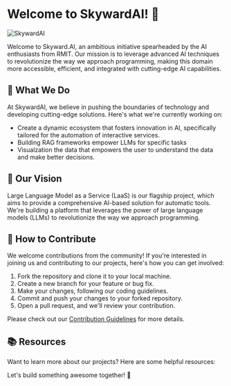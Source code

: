 # Welcome to SkywardAI! 🚀

![SkywardAI](https://avatars.githubusercontent.com/u/133020598?s=400&u=bdf0fc0d741e20b15ee565fd57f4891d85fb5c8c&v=4)

Welcome to Skyward.AI, an ambitious initiative spearheaded by the AI enthusiasts from RMIT. Our mission is to leverage advanced AI techniques to revolutionize the way we approach programming, making this domain more accessible, efficient, and integrated with cutting-edge AI capabilities.


## 🌟 What We Do

At SkywardAI, we believe in pushing the boundaries of technology and developing cutting-edge solutions. Here's what we're currently working on:

- Create a dynamic ecosystem that fosters innovation in AI, specifically tailored for the automation of interactive services.
- Building RAG frameworks empower LLMs for specific tasks
- Visualzation the data that empowers the user to understand the data and make better decisions.


## 🚀 Our Vision

Large Language Model as a Service (LaaS) is our flagship project, which aims to provide a comprehensive AI-based solution for automatic tools. We're building a platform that leverages the power of large language models (LLMs) to revolutionize the way we approach programming.


## 🤝 How to Contribute

We welcome contributions from the community! If you're interested in joining us and contributing to our projects, here's how you can get involved:

1. Fork the repository and clone it to your local machine.
2. Create a new branch for your feature or bug fix.
3. Make your changes, following our coding guidelines.
4. Commit and push your changes to your forked repository.
5. Open a pull request, and we'll review your contribution.

Please check out our [Contribution Guidelines](CONTRIBUTING.md) for more details.

## 📚 Resources

Want to learn more about our projects? Here are some helpful resources:

Let's build something awesome together! 🎉
